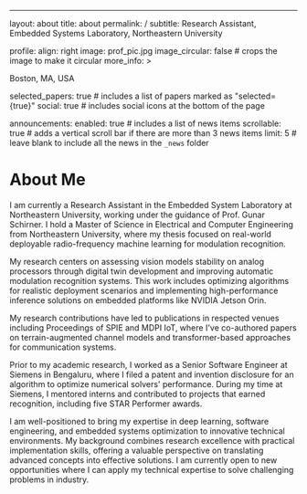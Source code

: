 ---
layout: about
title: about
permalink: /
subtitle: Research Assistant, Embedded Systems Laboratory, Northeastern University
          

profile:
  align: right
  image: prof_pic.jpg
  image_circular: false # crops the image to make it circular
  more_info: >
    <p>Boston, MA, USA</p>

selected_papers: true # includes a list of papers marked as "selected={true}"
social: true # includes social icons at the bottom of the page

announcements:
  enabled: true # includes a list of news items
  scrollable: true # adds a vertical scroll bar if there are more than 3 news items
  limit: 5 # leave blank to include all the news in the `_news` folder

# About Me
I am currently a Research Assistant in the Embedded System Laboratory at Northeastern University, working under the guidance of Prof. Gunar Schirner. I hold a Master of Science in Electrical and Computer Engineering from Northeastern University, where my thesis focused on real-world deployable radio-frequency machine learning for modulation recognition.

My research centers on assessing vision models stability on analog processors through digital twin development and improving automatic modulation recognition systems. This work includes optimizing algorithms for realistic deployment scenarios and implementing high-performance inference solutions on embedded platforms like NVIDIA Jetson Orin.

My research contributions have led to publications in respected venues including Proceedings of SPIE and MDPI IoT, where I've co-authored papers on terrain-augmented channel models and transformer-based approaches for communication systems.

Prior to my academic research, I worked as a Senior Software Engineer at Siemens in Bengaluru, where I filed a patent and invention disclosure for an algorithm to optimize numerical solvers' performance. During my time at Siemens, I mentored interns and contributed to projects that earned recognition, including five STAR Performer awards.

I am well-positioned to bring my expertise in deep learning, software engineering, and embedded systems optimization to innovative technical environments. My background combines research excellence with practical implementation skills, offering a valuable perspective on translating advanced concepts into effective solutions. I am currently open to new opportunities where I can apply my technical expertise to solve challenging problems in industry.
